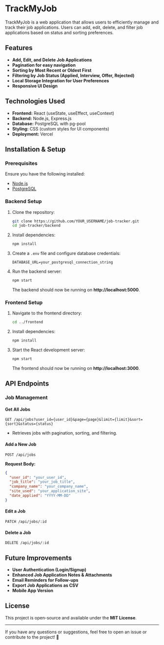 # TrackMyJob

TrackMyJob is a web application that allows users to efficiently manage and track their job applications. Users can add, edit, delete, and filter job applications based on status and sorting preferences.

## Features
- **Add, Edit, and Delete Job Applications**
- **Pagination for easy navigation**
- **Sorting by Most Recent or Oldest First**
- **Filtering by Job Status (Applied, Interview, Offer, Rejected)**
- **Local Storage Integration for User Preferences**
- **Responsive UI Design**

## Technologies Used
- **Frontend:** React (useState, useEffect, useContext)
- **Backend:** Node.js, Express.js
- **Database:** PostgreSQL with pg-pool
- **Styling:** CSS (custom styles for UI components)
- **Deployment:** Vercel

## Installation & Setup
### Prerequisites
Ensure you have the following installed:
- [Node.js](https://nodejs.org/)
- [PostgreSQL](https://www.postgresql.org/)

### Backend Setup
1. Clone the repository:
   ```sh
   git clone https://github.com/YOUR_USERNAME/job-tracker.git
   cd job-tracker/backend
   ```
2. Install dependencies:
   ```sh
   npm install
   ```
3. Create a `.env` file and configure database credentials:
   ```env
   DATABASE_URL=your_postgresql_connection_string
   ```
4. Run the backend server:
   ```sh
   npm start
   ```
   The backend should now be running on **http://localhost:5000**.

### Frontend Setup
1. Navigate to the frontend directory:
   ```sh
   cd ../frontend
   ```
2. Install dependencies:
   ```sh
   npm install
   ```
3. Start the React development server:
   ```sh
   npm start
   ```
   The frontend should now be running on **http://localhost:3000**.

## API Endpoints
### **Job Management**
#### **Get All Jobs**
```http
GET /api/jobs?user_id={user_id}&page={page}&limit={limit}&sort={sort}&status={status}
```
- Retrieves jobs with pagination, sorting, and filtering.

#### **Add a New Job**
```http
POST /api/jobs
```
**Request Body:**
```json
{
  "user_id": "your_user_id",
  "job_title": "your_job_title",
  "company_name": "your_company_name",
  "site_used": "your_application_site",
  "date_applied": "YYYY-MM-DD"
}
```

#### **Edit a Job**
```http
PATCH /api/jobs/:id
```

#### **Delete a Job**
```http
DELETE /api/jobs/:id
```

## Future Improvements
- **User Authentication (Login/Signup)**
- **Enhanced Job Application Notes & Attachments**
- **Email Reminders for Follow-ups**
- **Export Job Applications as CSV**
- **Mobile App Version**

## License
This project is open-source and available under the **MIT License**.

---
If you have any questions or suggestions, feel free to open an issue or contribute to the project! 🚀

